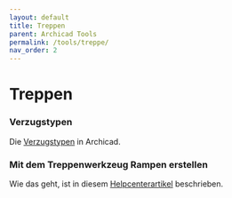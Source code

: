 ```yaml
---
layout: default
title: Treppen
parent: Archicad Tools
permalink: /tools/treppe/
nav_order: 2
---
```

# Treppen

### Verzugstypen
Die [Verzugstypen](https://helpcenter.graphisoft.com/de/user-guide/125046/) <!-- [archive.today link](http://archive.today/FarmJ) --> in Archicad.

### Mit dem Treppenwerkzeug Rampen erstellen
Wie das geht, ist in diesem [Helpcenterartikel](https://helpcenter.graphisoft.com/knowledgebase/75566/) beschrieben.

